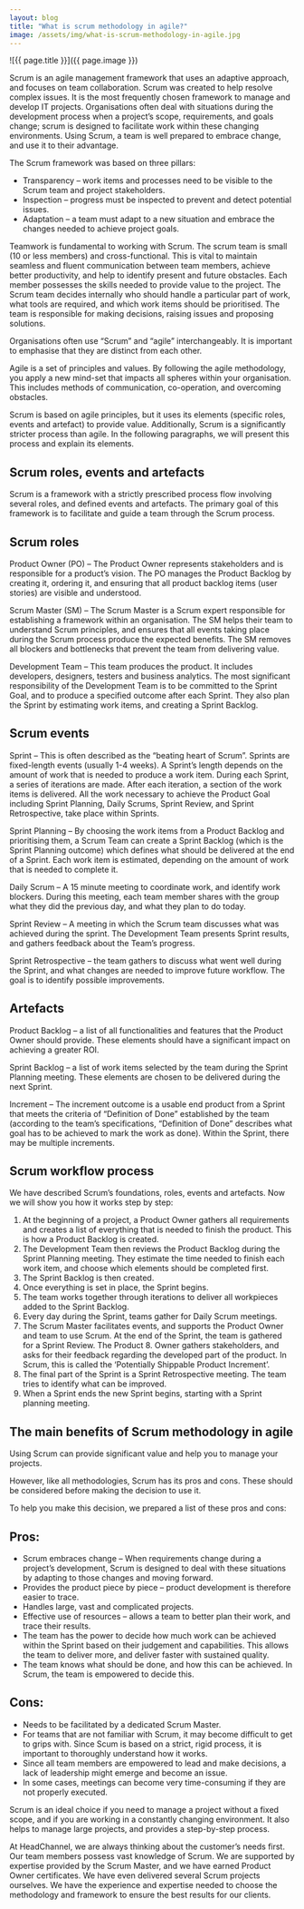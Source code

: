 ```yaml
---
layout: blog
title: "What is scrum methodology in agile?"
image: /assets/img/what-is-scrum-methodology-in-agile.jpg
---
```

![{{ page.title }}]({{ page.image }})

Scrum is an agile management framework that uses an adaptive approach, and focuses on team collaboration. Scrum was created to help resolve complex issues. It is the most frequently chosen framework to manage and develop IT projects. Organisations often deal with situations during the development process when a project’s scope, requirements, and goals change; scrum is designed to facilitate work within these changing environments. Using Scrum, a team is well prepared to embrace change, and use it to their advantage.

The Scrum framework was based on three pillars:

- Transparency – work items and processes need to be visible to the Scrum team and project stakeholders.
- Inspection – progress must be inspected to prevent and detect potential issues.
- Adaptation – a team must adapt to a new situation and embrace the changes needed to achieve project goals.
  
Teamwork is fundamental to working with Scrum. The scrum team is small (10 or less members) and cross-functional. This is vital to maintain seamless and fluent communication between team members, achieve better productivity, and help to identify present and future obstacles. Each member possesses the skills needed to provide value to the project. The Scrum team decides internally who should handle a particular part of work, what tools are required, and which work items should be prioritised. The team is responsible for making decisions, raising issues and proposing solutions.

Organisations often use “Scrum” and “agile” interchangeably. It is important to emphasise that they are distinct from each other.

Agile is a set of principles and values. By following the agile methodology, you apply a new mind-set that impacts all spheres within your organisation. This includes methods of communication, co-operation, and overcoming obstacles.

Scrum is based on agile principles, but it uses its elements (specific roles, events and artefact) to provide value. Additionally, Scrum is a significantly stricter process than agile. In the following paragraphs, we will present this process and explain its elements.

## Scrum roles, events and artefacts
Scrum is a framework with a strictly prescribed process flow involving several roles, and defined events and artefacts. The primary goal of this framework is to facilitate and guide a team through the Scrum process.

## Scrum roles
Product Owner (PO) – The Product Owner represents stakeholders and is responsible for a product’s vision. The PO manages the Product Backlog by creating it, ordering it, and ensuring that all product backlog items (user stories) are visible and understood.

Scrum Master (SM) – The Scrum Master is a Scrum expert responsible for establishing a framework within an organisation. The SM helps their team to understand Scrum principles, and ensures that all events taking place during the Scrum process produce the expected benefits. The SM removes all blockers and bottlenecks that prevent the team from delivering value.

Development Team – This team produces the product. It includes developers, designers, testers and business analytics. The most significant responsibility of the Development Team is to be committed to the Sprint Goal, and to produce a specified outcome after each Sprint. They also plan the Sprint by estimating work items, and creating a Sprint Backlog.


## Scrum events
Sprint – This is often described as the “beating heart of Scrum”. Sprints are fixed-length events (usually 1-4 weeks). A Sprint’s length depends on the amount of work that is needed to produce a work item. During each Sprint, a series of iterations are made. After each iteration, a section of the work items is delivered. All the work necessary to achieve the Product Goal including Sprint Planning, Daily Scrums, Sprint Review, and Sprint Retrospective, take place within Sprints.

Sprint Planning – By choosing the work items from a Product Backlog and prioritising them, a Scrum Team can create a Sprint Backlog (which is the Sprint Planning outcome) which defines what should be delivered at the end of a Sprint. Each work item is estimated, depending on the amount of work that is needed to complete it.

Daily Scrum – A 15 minute meeting to coordinate work, and identify work blockers. During this meeting, each team member shares with the group what they did the previous day, and what they plan to do today.

Sprint Review – A meeting in which the Scrum team discusses what was achieved during the sprint. The Development Team presents Sprint results, and gathers feedback about the Team’s progress.

Sprint Retrospective – the team gathers to discuss what went well during the Sprint, and what changes are needed to improve future workflow. The goal is to identify possible improvements.

## Artefacts
Product Backlog – a list of all functionalities and features that the Product Owner should provide. These elements should have a significant impact on achieving a greater ROI.

Sprint Backlog – a list of work items selected by the team during the Sprint Planning meeting. These elements are chosen to be delivered during the next Sprint.

Increment – The increment outcome is a usable end product from a Sprint that meets the criteria of “Definition of Done” established by the team (according to the team’s specifications, “Definition of Done” describes what goal has to be achieved to mark the work as done). Within the Sprint, there may be multiple increments.

## Scrum workflow process
We have described Scrum’s foundations, roles, events and artefacts. Now we will show you how it works step by step:

1. At the beginning of a project, a Product Owner gathers all requirements and creates a list of everything that is needed to finish the product. This is how a Product Backlog is created.
2. The Development Team then reviews the Product Backlog during the Sprint Planning meeting. They estimate the time needed to finish each work item, and choose which elements should be completed first.
3. The Sprint Backlog is then created.
4. Once everything is set in place, the Sprint begins.
5. The team works together through iterations to deliver all workpieces added to the Sprint Backlog.
6. Every day during the Sprint, teams gather for Daily Scrum meetings.
7. The Scrum Master facilitates events, and supports the Product Owner and team to use Scrum. At the end of the Sprint, the team is gathered for a Sprint Review. The Product 8. Owner gathers stakeholders, and asks for their feedback regarding the developed part of the product. In Scrum, this is called the ‘Potentially Shippable Product Increment’.
8. The final part of the Sprint is a Sprint Retrospective meeting. The team tries to identify what can be improved.
9. When a Sprint ends the new Sprint begins, starting with a Sprint planning meeting.

## The main benefits of Scrum methodology in agile
Using Scrum can provide significant value and help you to manage your projects.

However, like all methodologies, Scrum has its pros and cons. These should be considered before making the decision to use it.

To help you make this decision, we prepared a list of these pros and cons:

## Pros:
- Scrum embraces change – When requirements change during a project’s development, Scrum is designed to deal with these situations by adapting to those changes and moving forward.
- Provides the product piece by piece – product development is therefore easier to trace.
- Handles large, vast and complicated projects.
- Effective use of resources – allows a team to better plan their work, and trace their results.
- The team has the power to decide how much work can be achieved within the Sprint based on their judgement and capabilities. This allows the team to deliver more, and deliver faster with sustained quality.
- The team knows what should be done, and how this can be achieved. In Scrum, the team is empowered to decide this.
  
## Cons:
- Needs to be facilitated by a dedicated Scrum Master.
- For teams that are not familiar with Scrum, it may become difficult to get to grips with. Since Scum is based on a strict, rigid process, it is important to thoroughly understand how it works.
- Since all team members are empowered to lead and make decisions, a lack of leadership might emerge and become an issue.
- In some cases, meetings can become very time-consuming if they are not properly executed.

Scrum is an ideal choice if you need to manage a project without a fixed scope, and if you are working in a constantly changing environment. It also helps to manage large projects, and provides a step-by-step process.

At HeadChannel, we are always thinking about the customer’s needs first. Our team members possess vast knowledge of Scrum. We are supported by expertise provided by the Scrum Master, and we have earned Product Owner certificates. We have even delivered several Scrum projects ourselves. We have the experience and expertise needed to choose the methodology and framework to ensure the best results for our clients.
